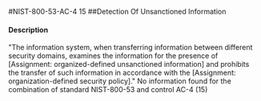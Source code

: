 #NIST-800-53-AC-4 15
##Detection Of Unsanctioned Information
#### Description
"The information system, when transferring information between different security domains, examines the information for the presence of [Assignment: organized-defined unsanctioned information] and prohibits the transfer of such information in accordance with the [Assignment: organization-defined security policy]."
No information found for the combination of standard NIST-800-53 and control AC-4 (15)

